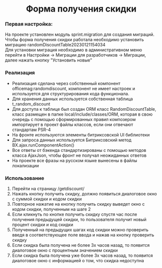 <h1 align="center">Форма получения скидки</h1>

<h3>Первая настройка:</h3>
На проекте установлен модуль sprint.migration для создания миграций.
Чтобы форма получения скидки работала необходимо установить миграцию 
randomDiscountTable20230121154034
<br>
Для установки миграция необходимо в административном меню перейти в 
Настройки -> Миграции для разработчиков -> Миграции, далее нажать 
кнопку "Установить новые"

<h3>Реализация</h3>
<ul>
    <li>
        Реализация сделана через собственный компонент officemag:randomdiscount,
        компонент не имеет настроек и используется для структурирования кода функционала.
    </li>
    <li>
        Для хранения данных используется собственная таблица t_random_discount
    </li>
    <li>
        Для доступа к таблице был создан ORM класс RandomDiscountTable, класс размещен в папке local/include/classes/ORM, 
        которая в свою очередь с помощью сформированных правил композером импортирует в проект
        файлы классов, если они отвечают стандартам PSR-4
    </li>
    <li>
        На фронте используются элементы битриксовской UI библиотеки
    </li>
    <li>
        Для запроса данных используется Битриксовский метод BX.ajax.runComponentAction()
    </li>
    <li>
        Все ответы от бэкенда стандартизированы с помощью методов класса AjaxJson, чтобы фронт не получал неожиданных ответов 
    </li>
    <li>
        На проекте все фразы на русском языке вынесены в файлы локализации
    </li>
</ul>

<h3>Использование</h3>

1) Перейти на страницу /getdiscount/ 
2) Нажать кнопку получить скидку, должно появиться диалоговое окно с суммой скидки и кодом скидки
3) Повторное нажатие на кнопку получить скидку выведет окно с кодом скидки, полученным на шаге 2
4) Если кликнуть по кнопке получить скидку спустя час после получения предыдущей скидки, то пользователя получит новый процент скидки и код скидки
5) Полученный на предыдущих шагах код скидки можно проверить введя в соответствующее поле ввода и нажав на кнопку проверить скидку
6) Если скидка была получена не более 3х часов назад, то появится диалоговое окно с процентным значением скидки
7) Если скидка была получена уже более 3х часов назад, то появится диалоговое окно с информацией о том, что скидка недоступна
